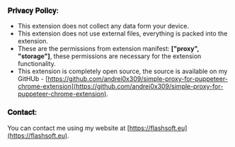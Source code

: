 ### 𝐏𝐫𝐢𝐯𝐚𝐜𝐲 𝐏𝐨𝐥𝐢𝐜𝐲:

- This extension does not collect any data form your device.
- This extension does not use external files, everything is packed into the extension.
- These are the permissions from extension manifest: **["proxy", "storage"]**, these permissions are necessary for the extension functionality.
- This extension is completely open source, the source is available on my GitHUb - [https://github.com/andrei0x309/simple-proxy-for-puppeteer-chrome-extension](https://github.com/andrei0x309/simple-proxy-for-puppeteer-chrome-extension).

### 𝐂𝐨𝐧𝐭𝐚𝐜𝐭:

You can contact me using my website at [https://flashsoft.eu](https://flashsoft.eu).
